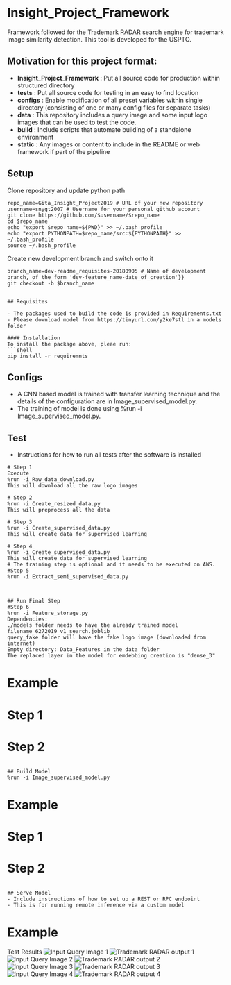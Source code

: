 # Insight_Project_Framework
Framework followed for the Trademark RADAR search engine for trademark image similarity detection.
This tool is developed for the USPTO.

## Motivation for this project format:
- **Insight_Project_Framework** : Put all source code for production within structured directory
- **tests** : Put all source code for testing in an easy to find location
- **configs** : Enable modification of all preset variables within single directory (consisting of one or many config files for separate tasks)
- **data** : This repository includes a query image and some input logo images that can be used to test the code.
- **build** : Include scripts that automate building of a standalone environment
- **static** : Any images or content to include in the README or web framework if part of the pipeline

## Setup
Clone repository and update python path
```
repo_name=Gita_Insight_Project2019 # URL of your new repository
username=snygt2007 # Username for your personal github account
git clone https://github.com/$username/$repo_name
cd $repo_name
echo "export $repo_name=${PWD}" >> ~/.bash_profile
echo "export PYTHONPATH=$repo_name/src:${PYTHONPATH}" >> ~/.bash_profile
source ~/.bash_profile
```
Create new development branch and switch onto it
```
branch_name=dev-readme_requisites-20180905 # Name of development branch, of the form 'dev-feature_name-date_of_creation'}}
git checkout -b $branch_name
```

```

## Requisites

- The packages used to build the code is provided in Requirements.txt
- Please download model from https://tinyurl.com/y2ke7stl in a models folder 

#### Installation
To install the package above, pleae run:
```shell
pip install -r requiremnts
```


## Configs
- A CNN based model is trained with transfer learning technique and the details of the configuration are in Image_supervised_model.py. 
- The training of model is done using %run -i Image_supervised_model.py. 


## Test
- Instructions for how to run all tests after the software is installed
```In jupyter notbook, we can pass the commands to run the code in the following manner.
# Step 1
Execute 
%run -i Raw_data_download.py
This will download all the raw logo images

# Step 2
%run -i Create_resized_data.py
This will preprocess all the data

# Step 3
%run -i Create_supervised_data.py
This will create data for supervised learning

# Step 4
%run -i Create_supervised_data.py
This will create data for supervised learning
# The training step is optional and it needs to be executed on AWS.
#Step 5
%run -i Extract_semi_supervised_data.py



## Run Final Step
#Step 6
%run -i Feature_storage.py
Dependencies:
./models folder needs to have the already trained model filename_6272019_v1_search.joblib 
query_fake folder will have the fake logo image (downloaded from internet)
Empty directory: Data_Features in the data folder
The replaced layer in the model for emdebbing creation is "dense_3"
```
# Example

# Step 1
# Step 2
```

## Build Model
%run -i Image_supervised_model.py
```
# Example

# Step 1
# Step 2
```

## Serve Model
- Include instructions of how to set up a REST or RPC endpoint
- This is for running remote inference via a custom model
```
# Example

Test Results
![Input Query Image 1](link-to-image)
![Trademark RADAR output 1](link-to-image)
![Input Query Image 2](link-to-image)
![Trademark RADAR output 2](link-to-image)
![Input Query Image 3](link-to-image)
![Trademark RADAR output 3](link-to-image)
![Input Query Image 4](link-to-image)
![Trademark RADAR output 4](link-to-image)
